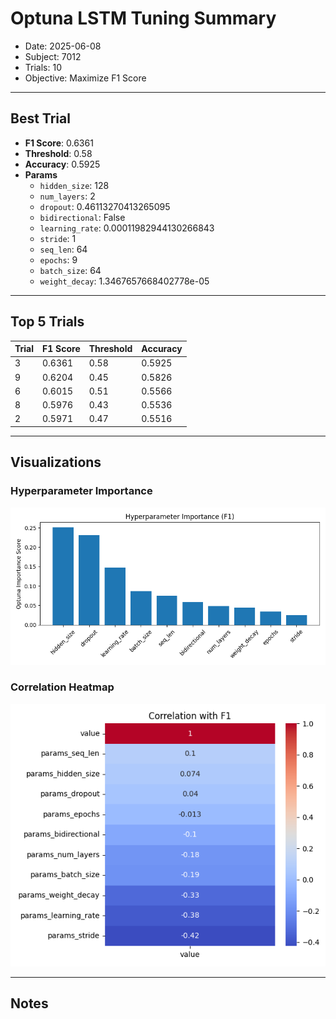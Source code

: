 # Optuna LSTM Tuning Summary
- Date: 2025-06-08
- Subject: 7012
- Trials: 10
- Objective: Maximize F1 Score

---

## Best Trial
- **F1 Score**: 0.6361
- **Threshold**: 0.58
- **Accuracy**: 0.5925
- **Params**
  - `hidden_size`: 128
  - `num_layers`: 2
  - `dropout`: 0.46113270413265095
  - `bidirectional`: False
  - `learning_rate`: 0.00011982944130266843
  - `stride`: 1
  - `seq_len`: 64
  - `epochs`: 9
  - `batch_size`: 64
  - `weight_decay`: 1.3467657668402778e-05

---

## Top 5 Trials
| Trial | F1 Score | Threshold | Accuracy |
|-------|----------|-----------|----------|
| 3 | 0.6361 | 0.58 | 0.5925 |
| 9 | 0.6204 | 0.45 | 0.5826 |
| 6 | 0.6015 | 0.51 | 0.5566 |
| 8 | 0.5976 | 0.43 | 0.5536 |
| 2 | 0.5971 | 0.47 | 0.5516 |

---

## Visualizations
### Hyperparameter Importance
![F1 Importance](f1_importance_barplot.png)

### Correlation Heatmap
![Correlation with F1](corr_heatmap.png)

---

## Notes
